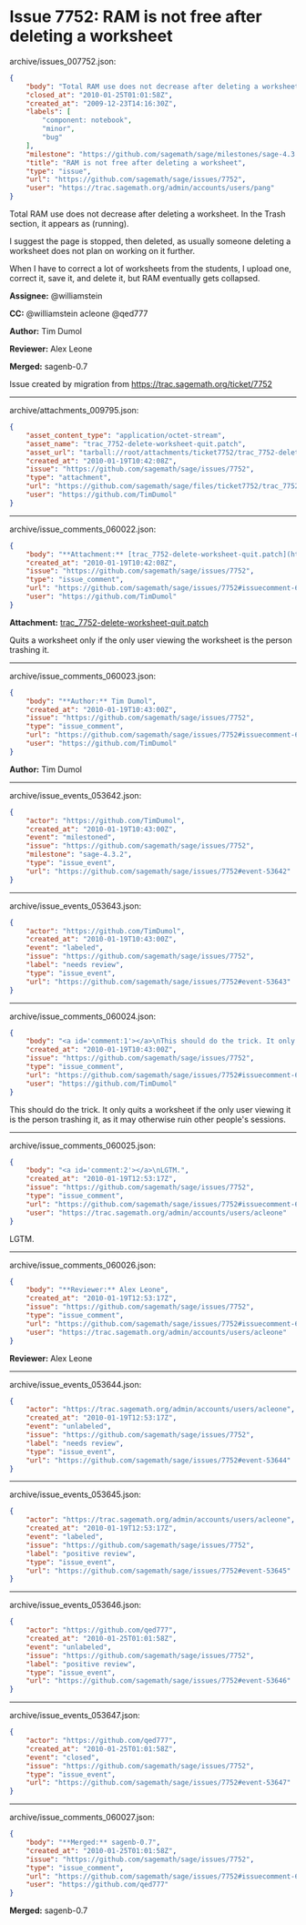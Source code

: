 # Issue 7752: RAM is not free after deleting a worksheet

archive/issues_007752.json:
```json
{
    "body": "Total RAM use does not decrease after deleting a worksheet. In the Trash section, it appears as (running).\n\nI suggest the page is stopped, then deleted, as usually someone deleting a worksheet does not plan on working on it further.\n\nWhen I have to correct a lot of worksheets from the students, I upload one, correct it, save it, and delete it, but RAM eventually gets collapsed.\n\n**Assignee:** @williamstein\n\n**CC:**  @williamstein acleone @qed777\n\n**Author:** Tim Dumol\n\n**Reviewer:** Alex Leone\n\n**Merged:** sagenb-0.7\n\nIssue created by migration from https://trac.sagemath.org/ticket/7752\n\n",
    "closed_at": "2010-01-25T01:01:58Z",
    "created_at": "2009-12-23T14:16:30Z",
    "labels": [
        "component: notebook",
        "minor",
        "bug"
    ],
    "milestone": "https://github.com/sagemath/sage/milestones/sage-4.3.2",
    "title": "RAM is not free after deleting a worksheet",
    "type": "issue",
    "url": "https://github.com/sagemath/sage/issues/7752",
    "user": "https://trac.sagemath.org/admin/accounts/users/pang"
}
```
Total RAM use does not decrease after deleting a worksheet. In the Trash section, it appears as (running).

I suggest the page is stopped, then deleted, as usually someone deleting a worksheet does not plan on working on it further.

When I have to correct a lot of worksheets from the students, I upload one, correct it, save it, and delete it, but RAM eventually gets collapsed.

**Assignee:** @williamstein

**CC:**  @williamstein acleone @qed777

**Author:** Tim Dumol

**Reviewer:** Alex Leone

**Merged:** sagenb-0.7

Issue created by migration from https://trac.sagemath.org/ticket/7752





---

archive/attachments_009795.json:
```json
{
    "asset_content_type": "application/octet-stream",
    "asset_name": "trac_7752-delete-worksheet-quit.patch",
    "asset_url": "tarball://root/attachments/ticket7752/trac_7752-delete-worksheet-quit.patch",
    "created_at": "2010-01-19T10:42:08Z",
    "issue": "https://github.com/sagemath/sage/issues/7752",
    "type": "attachment",
    "url": "https://github.com/sagemath/sage/files/ticket7752/trac_7752-delete-worksheet-quit.patch",
    "user": "https://github.com/TimDumol"
}
```



---

archive/issue_comments_060022.json:
```json
{
    "body": "**Attachment:** [trac_7752-delete-worksheet-quit.patch](https://github.com/sagemath/sage/files/ticket7752/trac_7752-delete-worksheet-quit.patch)\n\nQuits a worksheet only if the only user viewing the worksheet is the person trashing it.",
    "created_at": "2010-01-19T10:42:08Z",
    "issue": "https://github.com/sagemath/sage/issues/7752",
    "type": "issue_comment",
    "url": "https://github.com/sagemath/sage/issues/7752#issuecomment-60022",
    "user": "https://github.com/TimDumol"
}
```

**Attachment:** [trac_7752-delete-worksheet-quit.patch](https://github.com/sagemath/sage/files/ticket7752/trac_7752-delete-worksheet-quit.patch)

Quits a worksheet only if the only user viewing the worksheet is the person trashing it.



---

archive/issue_comments_060023.json:
```json
{
    "body": "**Author:** Tim Dumol",
    "created_at": "2010-01-19T10:43:00Z",
    "issue": "https://github.com/sagemath/sage/issues/7752",
    "type": "issue_comment",
    "url": "https://github.com/sagemath/sage/issues/7752#issuecomment-60023",
    "user": "https://github.com/TimDumol"
}
```

**Author:** Tim Dumol



---

archive/issue_events_053642.json:
```json
{
    "actor": "https://github.com/TimDumol",
    "created_at": "2010-01-19T10:43:00Z",
    "event": "milestoned",
    "issue": "https://github.com/sagemath/sage/issues/7752",
    "milestone": "sage-4.3.2",
    "type": "issue_event",
    "url": "https://github.com/sagemath/sage/issues/7752#event-53642"
}
```



---

archive/issue_events_053643.json:
```json
{
    "actor": "https://github.com/TimDumol",
    "created_at": "2010-01-19T10:43:00Z",
    "event": "labeled",
    "issue": "https://github.com/sagemath/sage/issues/7752",
    "label": "needs review",
    "type": "issue_event",
    "url": "https://github.com/sagemath/sage/issues/7752#event-53643"
}
```



---

archive/issue_comments_060024.json:
```json
{
    "body": "<a id='comment:1'></a>\nThis should do the trick. It only quits a worksheet if the only user viewing it is the person trashing it, as it may otherwise ruin other people's sessions.",
    "created_at": "2010-01-19T10:43:00Z",
    "issue": "https://github.com/sagemath/sage/issues/7752",
    "type": "issue_comment",
    "url": "https://github.com/sagemath/sage/issues/7752#issuecomment-60024",
    "user": "https://github.com/TimDumol"
}
```

<a id='comment:1'></a>
This should do the trick. It only quits a worksheet if the only user viewing it is the person trashing it, as it may otherwise ruin other people's sessions.



---

archive/issue_comments_060025.json:
```json
{
    "body": "<a id='comment:2'></a>\nLGTM.",
    "created_at": "2010-01-19T12:53:17Z",
    "issue": "https://github.com/sagemath/sage/issues/7752",
    "type": "issue_comment",
    "url": "https://github.com/sagemath/sage/issues/7752#issuecomment-60025",
    "user": "https://trac.sagemath.org/admin/accounts/users/acleone"
}
```

<a id='comment:2'></a>
LGTM.



---

archive/issue_comments_060026.json:
```json
{
    "body": "**Reviewer:** Alex Leone",
    "created_at": "2010-01-19T12:53:17Z",
    "issue": "https://github.com/sagemath/sage/issues/7752",
    "type": "issue_comment",
    "url": "https://github.com/sagemath/sage/issues/7752#issuecomment-60026",
    "user": "https://trac.sagemath.org/admin/accounts/users/acleone"
}
```

**Reviewer:** Alex Leone



---

archive/issue_events_053644.json:
```json
{
    "actor": "https://trac.sagemath.org/admin/accounts/users/acleone",
    "created_at": "2010-01-19T12:53:17Z",
    "event": "unlabeled",
    "issue": "https://github.com/sagemath/sage/issues/7752",
    "label": "needs review",
    "type": "issue_event",
    "url": "https://github.com/sagemath/sage/issues/7752#event-53644"
}
```



---

archive/issue_events_053645.json:
```json
{
    "actor": "https://trac.sagemath.org/admin/accounts/users/acleone",
    "created_at": "2010-01-19T12:53:17Z",
    "event": "labeled",
    "issue": "https://github.com/sagemath/sage/issues/7752",
    "label": "positive review",
    "type": "issue_event",
    "url": "https://github.com/sagemath/sage/issues/7752#event-53645"
}
```



---

archive/issue_events_053646.json:
```json
{
    "actor": "https://github.com/qed777",
    "created_at": "2010-01-25T01:01:58Z",
    "event": "unlabeled",
    "issue": "https://github.com/sagemath/sage/issues/7752",
    "label": "positive review",
    "type": "issue_event",
    "url": "https://github.com/sagemath/sage/issues/7752#event-53646"
}
```



---

archive/issue_events_053647.json:
```json
{
    "actor": "https://github.com/qed777",
    "created_at": "2010-01-25T01:01:58Z",
    "event": "closed",
    "issue": "https://github.com/sagemath/sage/issues/7752",
    "type": "issue_event",
    "url": "https://github.com/sagemath/sage/issues/7752#event-53647"
}
```



---

archive/issue_comments_060027.json:
```json
{
    "body": "**Merged:** sagenb-0.7",
    "created_at": "2010-01-25T01:01:58Z",
    "issue": "https://github.com/sagemath/sage/issues/7752",
    "type": "issue_comment",
    "url": "https://github.com/sagemath/sage/issues/7752#issuecomment-60027",
    "user": "https://github.com/qed777"
}
```

**Merged:** sagenb-0.7
